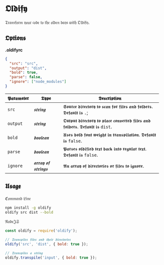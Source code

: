 # 𝕺𝖑𝖉𝖎𝖋𝖞
𝔗𝔯𝔞𝔫𝔰𝔣𝔬𝔯𝔪 𝔶𝔬𝔲𝔯 𝔠𝔬𝔡𝔢 𝔱𝔬 𝔱𝔥𝔢 𝔬𝔩𝔡𝔢𝔫 𝔡𝔞𝔶𝔰 𝔴𝔦𝔱𝔥 𝔒𝔩𝔡𝔦𝔣𝔶.

## 𝕺𝖕𝖙𝖎𝖔𝖓𝖘

**.oldifyrc**
```json
{
  "src": "src",
  "output": "dist",
  "bold": true,
  "parse": false,
  "ignore": ["node_modules"]
}
```

𝕻𝖆𝖗𝖆𝖒𝖊𝖙𝖊𝖗 | 𝕿𝖞𝖕𝖊 | 𝕯𝖊𝖘𝖈𝖗𝖎𝖕𝖙𝖎𝖔𝖓
--- | --- | ---
   `src` | *𝖘𝖙𝖗𝖎𝖓𝖌* | 𝕾𝖔𝖚𝖗𝖈𝖊 𝖉𝖎𝖗𝖊𝖈𝖙𝖔𝖗𝖞 𝖙𝖔 𝖘𝖈𝖆𝖓 𝖋𝖔𝖗 𝖋𝖎𝖑𝖊𝖘 𝖆𝖓𝖉 𝖋𝖔𝖑𝖉𝖊𝖗𝖘. 𝕯𝖊𝖋𝖆𝖚𝖑𝖙 𝖎𝖘 `.`;
   `output` | *𝖘𝖙𝖗𝖎𝖓𝖌* | 𝕺𝖚𝖙𝖕𝖚𝖙 𝖉𝖎𝖗𝖊𝖈𝖙𝖔𝖗𝖞 𝖙𝖔 𝖕𝖑𝖆𝖈𝖊 𝖈𝖔𝖓𝖛𝖊𝖗𝖙𝖊𝖉 𝖋𝖎𝖑𝖊𝖘 𝖆𝖓𝖉 𝖋𝖔𝖑𝖉𝖊𝖗𝖘. 𝕯𝖊𝖋𝖆𝖚𝖑𝖙 𝖎𝖘 `dist`.
   `bold` | *𝖇𝖔𝖔𝖑𝖊𝖆𝖓* | 𝖀𝖘𝖊𝖘 𝖇𝖔𝖑𝖉 𝖋𝖔𝖓𝖙 𝖜𝖊𝖎𝖌𝖍𝖙 𝖎𝖓 𝖙𝖗𝖆𝖓𝖘𝖕𝖎𝖑𝖆𝖙𝖎𝖔𝖓. 𝕯𝖊𝖋𝖆𝖚𝖑𝖙 𝖎𝖘 `false`.
   `parse` | *𝖇𝖔𝖔𝖑𝖊𝖆𝖓* | 𝕻𝖆𝖗𝖘𝖊𝖘 𝖔𝖑𝖉𝖎𝖋𝖎𝖊𝖉 𝖙𝖊𝖝𝖙 𝖇𝖆𝖈𝖐 𝖎𝖓𝖙𝖔 𝖗𝖊𝖌𝖚𝖑𝖆𝖗 𝖙𝖊𝖝𝖙. 𝕯𝖊𝖋𝖆𝖚𝖑𝖙 𝖎𝖘 `false`.
   `ignore` | *𝖆𝖗𝖗𝖆𝖞 𝖔𝖋 𝖘𝖙𝖗𝖎𝖓𝖌𝖘* | 𝕬𝖓 𝖆𝖗𝖗𝖆𝖞 𝖔𝖋 𝖉𝖎𝖗𝖊𝖈𝖙𝖔𝖗𝖎𝖊𝖘 𝖔𝖗 𝖋𝖎𝖑𝖊𝖘 𝖙𝖔 𝖎𝖌𝖓𝖔𝖗𝖊.

## 𝖀𝖘𝖆𝖌𝖊

ℭ𝔬𝔪𝔪𝔞𝔫𝔡 𝔏𝔦𝔫𝔢
```bash
npm install -g oldify
oldify src dist --bold
```

𝔑𝔬𝔡𝔢𝔍𝔖
```js
const oldify = require('oldify');

// 𝕿𝖗𝖆𝖓𝖘𝖕𝖎𝖑𝖊𝖘 𝖋𝖎𝖑𝖊𝖘 𝖆𝖓𝖉 𝖙𝖍𝖊𝖎𝖗 𝖉𝖎𝖗𝖊𝖈𝖙𝖔𝖗𝖎𝖊𝖘
oldify('src', 'dist', { bold: true });

// 𝕿𝖗𝖆𝖓𝖘𝖕𝖎𝖑𝖊𝖘 𝖆 𝖘𝖙𝖗𝖎𝖓𝖌
oldify.transpile('input', { bold: true });
```

